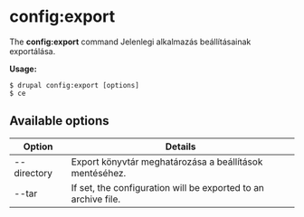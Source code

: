# config:export
The **config:export** command Jelenlegi alkalmazás beállításainak exportálása.

**Usage:**
```
$ drupal config:export [options] 
$ ce  
```

## Available options
Option | Details
-------|-------------
--directory | Export könyvtár meghatározása a beállítások mentéséhez.
--tar | If set, the configuration will be exported to an archive file.
